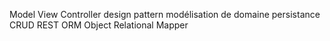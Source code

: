 Model View Controller
design pattern
modélisation de domaine
persistance
CRUD
REST
ORM
Object Relational Mapper

